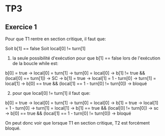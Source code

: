 # TP3

## Exercice 1

Pour que T1 rentre en section critique, il faut que:

Soit b[1] == false
Soit local[0] != turn[1]

1. la seule possibilité d'exécution pour que b[1] == false lors de l'exécution de la boucle while est:

b[0] = true -> local[0] = turn[1] -> turn[0] = local[0] -> b[1] != true && (local[0] == turn[1]) -> SC -> b[1] = true -> local[1] = 1 - turn[0] -> turn[1] = local[1]
-> b[0] == true && (local[1] == 1 - turn[0] != turn[0]) -> bloqué

2. pour que local[0] != turn[1] il faut que:

b[0] = true -> local[0] = turn[1] -> turn[0] = local[0] -> b[1] = true -> local[1] = 1 - turn[0] -> turn[1] = local[1] 
-> b[1] == true && (local[0] != turn[0]) -> sc -> b[0] == true && (local[1] == 1 - turn[0]  != turn[0]) -> bloqué

On peut donc voir que lorsque T1 en section critique, T2 est forcément bloqué.
